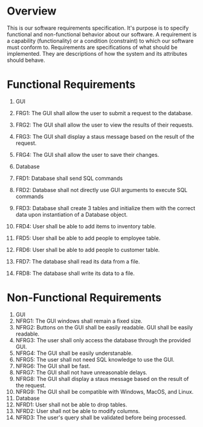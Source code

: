 # Overview
This is our software requirements specification. It's purpose is to specify 
functional and non-functional behavior about our software. A requirement is 
a capability (functionality) or a condition (constraint) to which our 
software must conform to. Requirements are specifications of what should 
be 
implemented. They are descriptions of how the system and its 
attributes should behave.


# Functional Requirements
1. GUI
 1. FRG1: The GUI shall allow the user to submit a request to the database.
 2. FRG2: The GUI shall allow the user to view the results of their requests.
 3. FRG3: The GUI shall display a staus message based on the result of the request.
 4. FRG4: The GUI shall allow the user to save their changes.
 
2. Database
 1. FRD1: Database shall send SQL commands
 2. FRD2: Database shall not directly use GUI arguments to execute SQL commands
 3. FRD3: Database shall create 3 tables and initialize them with the correct data upon    	instantiation of a Database object.
 4. FRD4: User shall be able to add items to inventory table.
 5. FRD5: User shall be able to add people to employee table.
 6. FRD6: User shall be able to add people to customer table.
 7. FRD7: The database shall read its data from a file.
 8. FRD8: The database shall write its data to a file.
 
# Non-Functional Requirements
1. GUI
 1. NFRG1: The GUI windows shall remain a fixed size.
 2. NFRG2: Buttons on the GUI shall be easily readable. GUI shall be easily readable.
 3. NFRG3: The user shall only access the database through the provided GUI.
 4. NFRG4: The GUI shall be easily understanable.
 5. NFRG5: The user shall not need SQL knowledge to use the GUI.
 6. NFRG6: The GUI shall be fast.
 7. NFRG7: The GUI shall not have unreasonable delays.
 8. NFRG8: The GUI shall display a staus message based on the result of the request.
 9. NFRG9: The GUI shall be compatible with Windows, MacOS, and Linux.
2. Database
 1. NFRD1: User shall not be able to drop tables.
 2. NFRD2: User shall not be able to modify columns.
 3. NFRD3: The user's query shall be validated before being processed.
